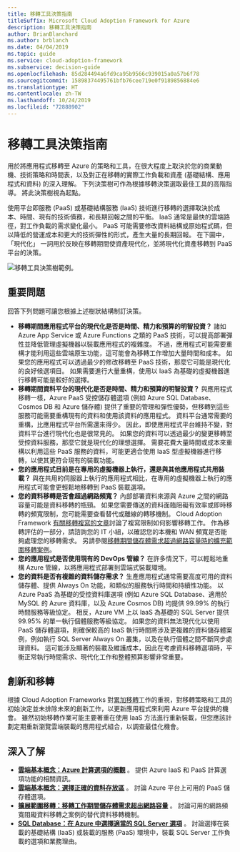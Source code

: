 ```yaml
---
title: 移轉工具決策指南
titleSuffix: Microsoft Cloud Adoption Framework for Azure
description: 移轉工具決策指南
author: BrianBlanchard
ms.author: brblanch
ms.date: 04/04/2019
ms.topic: guide
ms.service: cloud-adoption-framework
ms.subservice: decision-guide
ms.openlocfilehash: 85d284494a6fd9ca95b9566c939015a0a57b6f78
ms.sourcegitcommit: 15898374495761bfb76cee719e0f9189856884e6
ms.translationtype: HT
ms.contentlocale: zh-TW
ms.lasthandoff: 10/24/2019
ms.locfileid: "72888902"
---
```

# <a name="migration-tools-decision-guide"></a>移轉工具決策指南

用於將應用程式移轉至 Azure 的策略和工具，在很大程度上取決於您的商業動機、技術策略和時間表，以及對正在移轉的實際工作負載和資產 (基礎結構、應用程式和資料) 的深入理解。 下列決策樹可作為根據移轉決策選取最佳工具的高階指導。 將此決策樹視為起點。

使用平台即服務 (PaaS) 或基礎結構服務 (IaaS) 技術進行移轉的選擇取決於成本、時間、現有的技術債務，和長期回報之間的平衡。 IaaS 通常是最快的雲端路徑，對工作負載的需求變化最小。 PaaS 可能需要修改資料結構或原始程式碼，但以降低的營運成本和更大的技術彈性的形式，產生大量的長期回報。 在下圖中，「現代化」  一詞用於反映在移轉期間使資產現代化，並將現代化資產移轉到 PaaS 平台的決策。

![移轉工具決策樹範例。](../../_images/migrate/migration-tools-decision-tree.png)

## <a name="key-questions"></a>重要問題

回答下列問題可讓您根據上述樹狀結構制訂決策。

- **移轉期間應用程式平台的現代化是否是時間、精力和預算的明智投資？** 諸如 Azure App Service 或 Azure Functions 之類的 PaaS 技術，可以提高部署彈性並降低管理虛擬機器以裝載應用程式的複雜度。 不過，應用程式可能需要重構才能利用這些雲端原生功能，這可能會為移轉工作增加大量時間和成本。 如果您的應用程式可以透過最少的修改移轉至 PaaS 技術，那麼它可能是現代化的良好候選項目。 如果需要進行大量重構，使用以 IaaS 為基礎的虛擬機器進行移轉可能是較好的選擇。
- **移轉期間資料平台的現代化是否是時間、精力和預算的明智投資？** 與應用程式移轉一樣，Azure PaaS 受控儲存體選項 (例如 Azure SQL Database、Cosmos DB 和 Azure 儲存體) 提供了重要的管理和彈性優勢，但移轉到這些服務可能需要重構現有的資料和使用該資料的應用程式。 資料平台通常需要的重構，比應用程式平台所需還來得少。 因此，即使應用程式平台維持不變，對資料平台進行現代化也是很常見的。 如果您的資料可以透過最少的變更移轉至受控資料服務，那麼它就是現代化的理想選擇。 需要花費大量時間或成本來重構以利用這些 PaaS 服務的資料，可能更適合使用 IaaS 型虛擬機器進行移轉，以使其更符合現有的裝載功能。
- **您的應用程式目前是在專用的虛擬機器上執行，還是與其他應用程式共用裝載？** 與在共用的伺服器上執行的應用程式相比，在專用的虛擬機器上執行的應用程式可能會更輕鬆地移轉到 PaaS 裝載選項。
- **您的資料移轉是否會超過網路頻寬？** 內部部署資料來源與 Azure 之間的網路容量可能是資料移轉的瓶頸。 如果您需要傳送的資料面臨阻礙有效率或即時移轉的頻寬限制，您可能需要查看替代或離線的轉移機制。 Cloud Adoption Framework [有關移轉複寫的文章](../../migrate/migration-considerations/migrate/replicate.md#replication-risks---physics-of-replication)討論了複寫限制如何影響移轉工作。 作為移轉評估的一部分，請諮詢您的 IT 小組，以確認您的本機和 WAN 頻寬是否能夠處理您的移轉需求。 另請參閱[移轉期間儲存體需求超過網路容量時的擴充範圍移轉案例](../../migrate/expanded-scope/network-capacity-exceeded.md#suggested-prerequisites)。
- **您的應用程式是否使用現有的 DevOps 管線？** 在許多情況下，可以輕鬆地重構 Azure 管線，以將應用程式部署到雲端式裝載環境。
- **您的資料是否有複雜的資料儲存需求？** 生產應用程式通常需要高度可用的資料儲存體、提供 Always On 功能，和類似的服務執行時間和持續性功能。 以 Azure PaaS 為基礎的受控資料庫選項 (例如 Azure SQL Database、適用於 MySQL 的 Azure 資料庫，以及 Azure Cosmos DB) 均提供 99.99% 的執行時間服務等級協定。 相反，Azure VM 上以 IaaS 為基礎的 SQL Server 提供 99.95% 的單一執行個體服務等級協定。 如果您的資料無法現代化以使用 PaaS 儲存體選項，則確保較高的 IaaS 執行時間將涉及更複雜的資料儲存體案例，例如執行 SQL Server Always On 叢集，以及在執行個體之間不斷同步處理資料。 這可能涉及顯著的裝載及維護成本，因此在考慮資料移轉選項時，平衡正常執行時間需求、現代化工作和整體預算影響非常重要。

## <a name="innovation-and-migration"></a>創新和移轉

根據 Cloud Adoption Frameworks 對[累加移轉](../../migrate/index.md#migration-implementation)工作的重視，對移轉策略和工具的初始決定並未排除未來的創新工作，以更新應用程式來利用 Azure 平台提供的機會。 雖然初始移轉作業可能主要著重在使用 IaaS 方法進行重新裝載，但您應該計劃定期重新瀏覽雲端裝載的應用程式組合，以調查最佳化機會。

## <a name="learn-more"></a>深入了解

- **[雲端基本概念：Azure 計算選項的概觀](https://docs.microsoft.com/azure/architecture/guide/technology-choices/compute-overview)** 。 提供 Azure IaaS 和 PaaS 計算選項功能的相關資訊。
- **[雲端基本概念：選擇正確的資料存放區](https://docs.microsoft.com/azure/architecture/guide/technology-choices/data-store-overview)** 。 討論 Azure 平台上可用的 PaaS 儲存體選項。
- **[擴展範圍移轉：移轉工作期間儲存體需求超出網路容量](../../migrate/expanded-scope/network-capacity-exceeded.md)** 。 討論可用的網路頻寬阻礙資料移轉之案例的替代資料移轉機制。
- **[SQL Database：在 Azure 中選擇適當的 SQL Server 選項](https://docs.microsoft.com/azure/sql-database/sql-database-paas-vs-sql-server-iaas#business-motivations-for-choosing-databases-managed-instances-or-sql-virtual-machines)** 。 討論選擇在裝載的基礎結構 (IaaS) 或裝載的服務 (PaaS) 環境中，裝載 SQL Server 工作負載的選項和業務理由。
